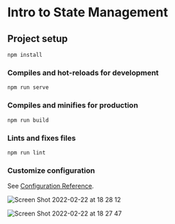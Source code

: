 # Intro to State Management

## Project setup
```
npm install
```

### Compiles and hot-reloads for development
```
npm run serve
```

### Compiles and minifies for production
```
npm run build
```

### Lints and fixes files
```
npm run lint
```

### Customize configuration
See [Configuration Reference](https://cli.vuejs.org/config/).


![Screen Shot 2022-02-22 at 18 28 12](https://user-images.githubusercontent.com/1756145/155242880-504d19dc-7a05-4732-b91c-1f3b4626f63a.png)

![Screen Shot 2022-02-22 at 18 27 47](https://user-images.githubusercontent.com/1756145/155242923-51c4f96a-8db0-4cd1-806d-739b5f5a1ed8.png)
